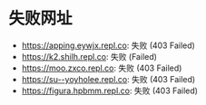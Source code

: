 # 失败网址
- https://apping.eywjx.repl.co: 失败 (403
Failed)
- https://k2.shilh.repl.co: 失败 (Failed)
- https://moo.zxco.repl.co: 失败 (403
Failed)
- https://su--yoyholee.repl.co: 失败 (403
Failed)
- https://figura.hpbmm.repl.co: 失败 (403
Failed)
